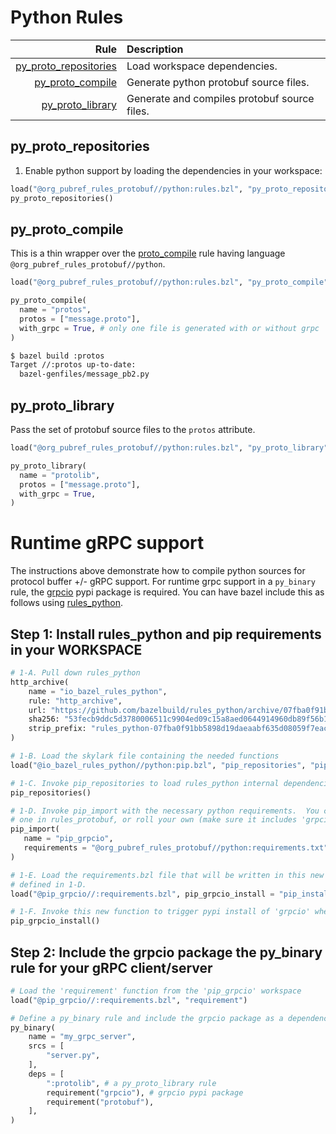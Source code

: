 # Python Rules

| Rule | Description |
| ---: | :--- |
| [py_proto_repositories](#py_proto_repositories) | Load workspace dependencies. |
| [py_proto_compile](#py_proto_compile) | Generate python protobuf source files. |
| [py_proto_library](#py_proto_library) | Generate and compiles protobuf source files. |

## py\_proto\_repositories

1. Enable python support by loading the dependencies in your workspace:

```python
load("@org_pubref_rules_protobuf//python:rules.bzl", "py_proto_repositories")
py_proto_repositories()
```

## py\_proto\_compile

This is a thin wrapper over the
[proto_compile](../protobuf#proto_compile) rule having language
`@org_pubref_rules_protobuf//python`.

```python
load("@org_pubref_rules_protobuf//python:rules.bzl", "py_proto_compile")

py_proto_compile(
  name = "protos",
  protos = ["message.proto"],
  with_grpc = True, # only one file is generated with or without grpc
)
```

```sh
$ bazel build :protos
Target //:protos up-to-date:
  bazel-genfiles/message_pb2.py
```

## py\_proto\_library

Pass the set of protobuf source files to the `protos` attribute.

```python
load("@org_pubref_rules_protobuf//python:rules.bzl", "py_proto_library")

py_proto_library(
  name = "protolib",
  protos = ["message.proto"],
  with_grpc = True,
)
```

# Runtime gRPC support

The instructions above demonstrate how to compile python sources for
protocol buffer +/- gRPC support.  For runtime grpc support in a
`py_binary` rule, the
[grpcio](https://pypi.python.org/pypi/grpcio/1.6.0) pypi package is
required.  You can have bazel include this as follows using
[rules_python](https://github.com/bazelbuild/rules_python).

## Step 1: Install rules_python and pip requirements in your WORKSPACE

```python
# 1-A. Pull down rules_python
http_archive(
    name = "io_bazel_rules_python",
    rule: "http_archive",
    url: "https://github.com/bazelbuild/rules_python/archive/07fba0f91bb5898d19daeaabf635d08059f7eacd.zip",
    sha256: "53fecb9ddc5d3780006511c9904ed09c15a8aed0644914960db89f56b1e875bd",
    strip_prefix: "rules_python-07fba0f91bb5898d19daeaabf635d08059f7eacd",
)

# 1-B. Load the skylark file containing the needed functions
load("@io_bazel_rules_python//python:pip.bzl", "pip_repositories", "pip_import")

# 1-C. Invoke pip_repositories to load rules_python internal dependencies
pip_repositories()

# 1-D. Invoke pip_import with the necessary python requirements.  You can refer to the
# one in rules_protobuf, or roll your own (make sure it includes 'grpcio==1.6.0' (or later)).
pip_import(
   name = "pip_grpcio",
   requirements = "@org_pubref_rules_protobuf//python:requirements.txt",
)

# 1-E. Load the requirements.bzl file that will be written in this new workspace
# defined in 1-D.
load("@pip_grpcio//:requirements.bzl", pip_grpcio_install = "pip_install")

# 1-F. Invoke this new function to trigger pypi install of 'grpcio' when needed.
pip_grpcio_install()
```


## Step 2: Include the grpcio package the py_binary rule for your gRPC client/server

```python
# Load the 'requirement' function from the 'pip_grpcio' workspace
load("@pip_grpcio//:requirements.bzl", "requirement")

# Define a py_binary rule and include the grpcio package as a dependency.
py_binary(
    name = "my_grpc_server",
    srcs = [
        "server.py",
    ],
    deps = [
        ":protolib", # a py_proto_library rule
        requirement("grpcio"), # grpcio pypi package
        requirement("protobuf"),
    ],
)
```
